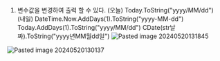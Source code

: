 1. 변수값을 변경하여 출력 할 수 있다. 
	(오늘) Today.ToString("yyyy/MM/dd")  
	(내일) 
	DateTime.Now.AddDays(1).ToString("yyyy-MM-dd")
	Today.AddDays(1).ToString("yyyy/MM/dd")
	CDate(str날짜).ToString("yyyy년MM월dd일") 
![Pasted image 20240520131845](https://github.com/jaegyuyoo/myboard/assets/57005741/e2d48cf3-911c-458f-98d2-40f524fcb821)

![Pasted image 20240520130137](https://github.com/jaegyuyoo/myboard/assets/57005741/5e176721-1281-4122-abf3-effe87bbc85e)